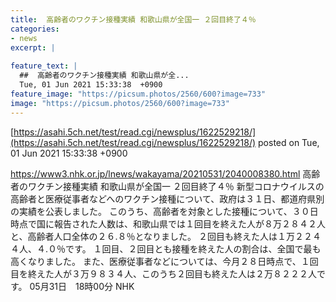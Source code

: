 ```yaml
---
title:  高齢者のワクチン接種実績 和歌山県が全国一 ２回目終了４％  
categories:
- news
excerpt: |
  
feature_text: |
  ##  高齢者のワクチン接種実績 和歌山県が全...
  Tue, 01 Jun 2021 15:33:38  +0900
feature_image: "https://picsum.photos/2560/600?image=733"
image: "https://picsum.photos/2560/600?image=733"
---
```


[https://asahi.5ch.net/test/read.cgi/newsplus/1622529218/](https://asahi.5ch.net/test/read.cgi/newsplus/1622529218/)
posted on Tue, 01 Jun 2021 15:33:38  +0900

<!--more-->

https://www3.nhk.or.jp/lnews/wakayama/20210531/2040008380.html 高齢者のワクチン接種実績 和歌山県が全国一 ２回目終了４％ 新型コロナウイルスの高齢者と医療従事者などへのワクチン接種について、政府は３１日、都道府県別の実績を公表しました。 このうち、高齢者を対象とした接種について、３０日時点で国に報告された人数は、和歌山県では１回目を終えた人が８万２８４２人と、高齢者人口全体の２６.８％となりました。 ２回目も終えた人は１万２２４４人、４.０％です。 １回目、２回目とも接種を終えた人の割合は、全国で最も高くなりました。 また、医療従事者などについては、今月２８日時点で、１回目を終えた人が３万９８３４人、このうち２回目も終えた人は２万８２２２人です。 05月31日　18時00分 NHK
